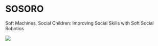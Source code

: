 # SOSORO
Soft Machines, Social Children: Improving Social Skills with Soft Social Robotics 

![](https://github.com/inesbenomar18/SOSORO/blob/cb0eb7ea9a84fa1abab4bf575bc44ed4bf4652a8/Images/thesis_cover.png)
